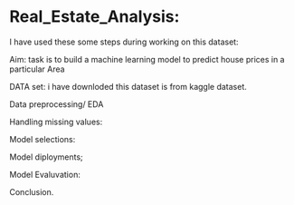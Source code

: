 # Real_Estate_Analysis: 
I have used these some steps during working on this dataset:

Aim: task is to build a machine learning model to predict house prices in a particular Area

DATA set: i have downloded this dataset is from kaggle dataset.

Data preprocessing/ EDA

Handling missing values:

Model selections:

Model diployments;

Model Evaluvation:

Conclusion.
